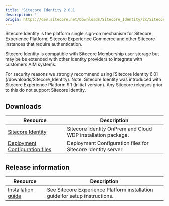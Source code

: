 ```yaml
---
title: 'Sitecore Identity 2.0.1'
description: ''
origin: https://dev.sitecore.net/Downloads/Sitecore_Identity/2x/Sitecore_Identity_201
---
```


Sitecore Identity is the platform single sign-on mechanism for Sitecore Experience Platform, Sitecore Experience Commerce and other Sitecore instances that require authentication.

Sitecore Identity is compatible with Sitecore Membership user storage but may be be extended with other identity providers to integrate with customers AIM systems.

  <Alert variant='warning' mb={4}>
    <AlertIcon />
    For security reasons we strongly recommend using [Sitecore Identity 6.0](/downloads/Sitecore_Identity).
  </Alert>
  
  <Alert variant='warning' mb={4}>
    <AlertIcon />
    Note: Sitecore Identity was introduced with Sitecore Experience Platform 9.1 (Initial version). Any Sitecore releases prior to this do not support Sitecore Identity.
  </Alert>


## Downloads

| Resource                                                                                                                                                                                       | Description                                                  |
| ---------------------------------------------------------------------------------------------------------------------------------------------------------------------------------------------- | ------------------------------------------------------------ |
| [Sitecore Identity](https://scdp.blob.core.windows.net/downloads/Sitecore%20Identity/2x/Sitecore%20Identity%20201/Secure/Sitecore.IdentityServer.2.0.1-r00166.scwdp.zip)                       | Sitecore Identity OnPrem and Cloud WDP installation package. |
| [Deployment Configuration files](https://scdp.blob.core.windows.net/downloads/Sitecore%20Identity/2x/Sitecore%20Identity%20201/Secure/IdentityServer%20Deployment%20Configuration%202.0.1.zip) | Deployment Configuration files for Sitecore Identity server. |

## Release information

| Resource                                                                                                                                                                                          | Description                                                                 |
| ------------------------------------------------------------------------------------------------------------------------------------------------------------------------------------------------- | --------------------------------------------------------------------------- |
| [Installation guide](https://scdp.blob.core.windows.net/downloads/Sitecore%20Experience%20Platform/91/Sitecore%20Experience%20Platform%2091%20Update1/Secure/Sitecore-911-Installation-Guide.pdf) | See Sitecore Experience Platform installation guide for setup instructions. |
